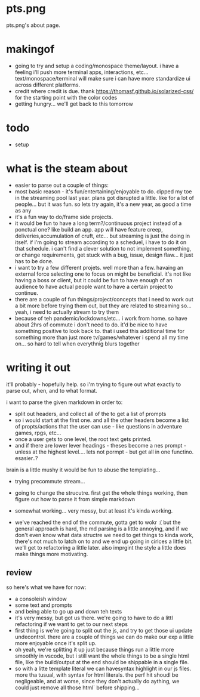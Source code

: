 # pts.png
pts.png's about page.

# makingof
- going to try and setup a coding/monospace theme/layout. i have a feeling i'll push more terminal apps, interactions, etc... text/monospace/terminal will make sure i can have more standardize ui across different platforms.
- credit where credit is due. thank https://thomasf.github.io/solarized-css/ for the starting point with the color codes
- getting hungry... we'll get back to this tomorrow

# todo
- setup 


# what is the steam about
- easier to parse out a couple of things:
- most basic reason - it's fun/entertaining/enjoyable to do. dipped my toe in the streaming pool last year. plans got disrupted a little. like for a lot of people... but it was fun. so lets try again, it's a new year, as good a time as any
- it's a fun way to do/frame side projects. 
- it would be fun to have a long term?/continuous project instead of a ponctual one? like build an app. app will have feature creep, deliveries,accumulation of cruft, etc... but streaming is just the doing in itself. if i'm going to stream according to a scheduel, i have to do it on that schedule. i can't find a clever solution to not implement something, or change requirements, get stuck with a bug, issue, design flaw... it just has to be done.
- i want to try a few different projets. well more than a few. havaing an external force selecting one to focus on might be beneficial. it's not like having a boss or client, but it could be fun to have enough of an audience to have actual people want to have a certain project to continue.
- there are a couple of fun things/project/concepts that i need to work out a bit more before trying them out, but they are related to streaming so... yeah, i need to actually stream to try them
- because of teh pandemic/lockdowns/etc... i work from home. so have about 2hrs of commute i don't need to do. it'd be nice to have something positive to look back to. that i used this additional time for something more than just more tv/games/whatever i spend all my time on... so hard to tell when everythnig blurs together




# writing it out
it'll probably - hopefully help.
so i'm trying to figure out what exactly to parse out, when, and to what format.

i want to parse the given markdown in order to:
- split out headers, and collect all of the to get a list of prompts
- so i would start at the first one. and all the other headers become a list of propts/actions that the user can use - like questions in adventure games, rpgs, etc...
- once a user gets to one level, the root text gets printed. 
- and if there are lower lever headings  - theses become a nes prompt - unless at the highest level....
lets not pormpt - but get all in one functino. esasier..?

brain is a little mushy
it would be fun to abuse the templating...

- trying precommute stream...
- going to change the strucutre. first get the whole things working, then figure out how to parse it from simple markdown

- somewhat working... very messy, but at least it's kinda working. 
- we've reached the end of the commute, gotta get to wokr :( but the general approach is hard, the md parsing is a little annoying, and if we don't even know what data structre we need to get things to kinda work, there's not much to latch on to and we end up going in cirlces a little bit. we'll get to refactoring a little later. also imprgint the style a little does make things more motivating. 

## review
so here's what we have for now:
- a consoleish window
- some text and prompts
- and being able to go up and down teh texts
- it's very messy, but got us there. we're going to have to do a littl refactoring if we want to get to our next steps
- first thing is we're going to split out the js, and try to get those ui update undecontrol. there are a couple of things we can do make our exp a little more enjoyable once it's split up.
- oh yeah, we're splitting it up just because things run a little more smoothly in vscode, but i still want the whole things to be a single html file, like the build/output at the end should be shippable in a single file.
- so with a litte template literal we can havesyntax highlight in our js files. more tha tusual, with syntax for html literals. the perf hit shoudl be negligeable, and at worse, since they don't actually do aything, we could just remove all those html` before shipping...